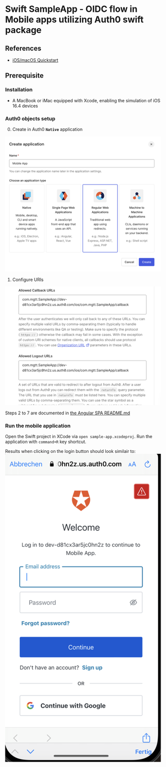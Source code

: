 # Swift SampleApp - OIDC flow in Mobile apps utilizing Auth0 swift package

## References

- [iOS/macOS Quickstart](https://auth0.com/docs/quickstart/native/ios-swift/01-login#configure-a-custom-url-scheme)

## Prerequisite

### Installation

- A MacBook or iMac equipped with Xcode, enabling the simulation of iOS 16.4 devices

### Auth0 objects setup

0. Create in Auth0 **`Native`** application

![Create Auth0 Native application](./images/create-auth0-native-application.PNG)

1. Configure URIs

![Set Auth0 application URIs](./images/set-application-uris.PNG)

Steps 2 to 7 are documented in [the Angular SPA README.md](../../../spas/angular/sample-app/README.md)

### Run the mobile application

Open the Swift project in XCode via `open sample-app.xcodeproj`.
Run the application with `command+R` key shortcut.

Results when clicking on the login button should look similair to:
![Simulated iOS device](./images/simulated-device.png)

